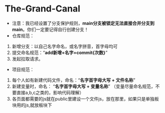 # The-Grand-Canal
* 注意：我已经设置了分支保护规则，**main分支被锁定无法直接合并分支到main**。你们一定要记得自行创建分支！ 
* 仓库规范：
1. 新增分支：以自己名字命名，或名字拼音，首字母均可
2. 提交命名规范：“**add新增+名字+commit{次数}**”
3. 发起拉取请求。
* 项目规范：
1. 每个人如有新建代码文件，命名：“**名字首字母大写 + 文件名称**”
2. 新建变量时，命名： “**名字首字母大写 + 变量名称**”     （变量尽量命名规范，不要直接a,b,c之类的，影响代码理解）
3. 各页面都需要的js就在public里建设一个文件js，放在那里，如果只是单独板块用的js,就放板块下
